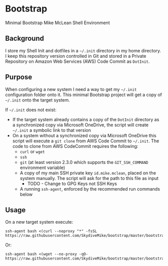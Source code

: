 # Bootstrap

Minimal Bootstrap Mike McLean Shell Environment

## Background

I store my Shell Init and dotfiles in a `~/.init`
directory in my home directory. I keep this repository version
controlled in Git and stored in a Private Repository on Amazon Web
Services (AWS) Code Commit as `DotInit`.

## Purpose

When configuring a new system I need a way to get my `~/.init`
configuration folder onto it. This minimal Bootstrap project will get
a copy of `~/.init` onto the target system.

If `~/.init` does not exist:

- If the target system already contains a copy of the `DotInit`
  directory as a synchronized copy via Microsoft OneDrive, the script
  will create `~/.init` a symbolic link to that version
- On a system without a synchronized copy via Microsoft OneDrive this
  script will execute a `git clone` from AWS Code Commit to `~/.init`.
  The code to clone from AWS CodeCommit requires the following:
  - `curl` or `wget`
  - `ssh`
  - `git` (at least version 2.3.0 which supports the `GIT_SSH_COMMAND`
    environment variable)
  - A copy of my main SSH private key `id.mike.mclean`, placed on the
    system manually. The script will ask for the path to this file as
    input
    - TODO - Change to GPG Keys not SSH Keys
  - A running `ssh-agent`, enforced by the recommended run commands below

## Usage

On a new target system execute:

``` shell
ssh-agent bash <(curl --noproxy "*" -fsSL https://raw.githubusercontent.com/SkydiveMike/bootstrap/master/bootstrap.sh)
```

Or:

``` shell
ssh-agent bash <(wget --no-proxy -qO-  https://raw.githubusercontent.com/SkydiveMike/bootstrap/master/bootstrap.sh)
```
